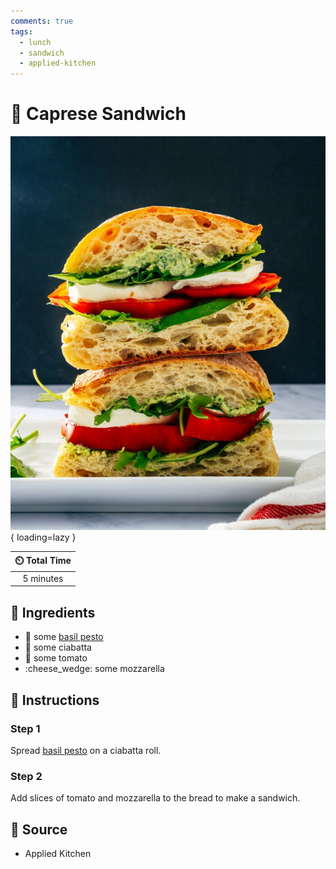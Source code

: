```yaml
---
comments: true
tags:
  - lunch
  - sandwich
  - applied-kitchen
---
```

# :sandwich: Caprese Sandwich

![Caprese Sandwich](../assets/images/caprese-sandwich.jpg){ loading=lazy }

| :timer_clock: Total Time |
|:-----------------------: |
| 5 minutes |

## :salt: Ingredients

- :herb: some [basil pesto][1]
- :bread: some ciabatta
- :tomato: some tomato
- :cheese_wedge: some mozzarella

## :pencil: Instructions

### Step 1

Spread [basil pesto][1] on a ciabatta roll.

### Step 2

Add slices of tomato and mozzarella to the bread to make a sandwich.

## :link: Source

- Applied Kitchen

[1]: <../sauces-and-dressings/pesto/joy-of-cooking-pesto.md>
